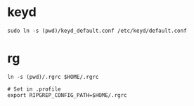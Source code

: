 # keyd

```
sudo ln -s (pwd)/keyd_default.conf /etc/keyd/default.conf
```

# rg

```
ln -s (pwd)/.rgrc $HOME/.rgrc

# Set in .profile
export RIPGREP_CONFIG_PATH=$HOME/.rgrc
```
